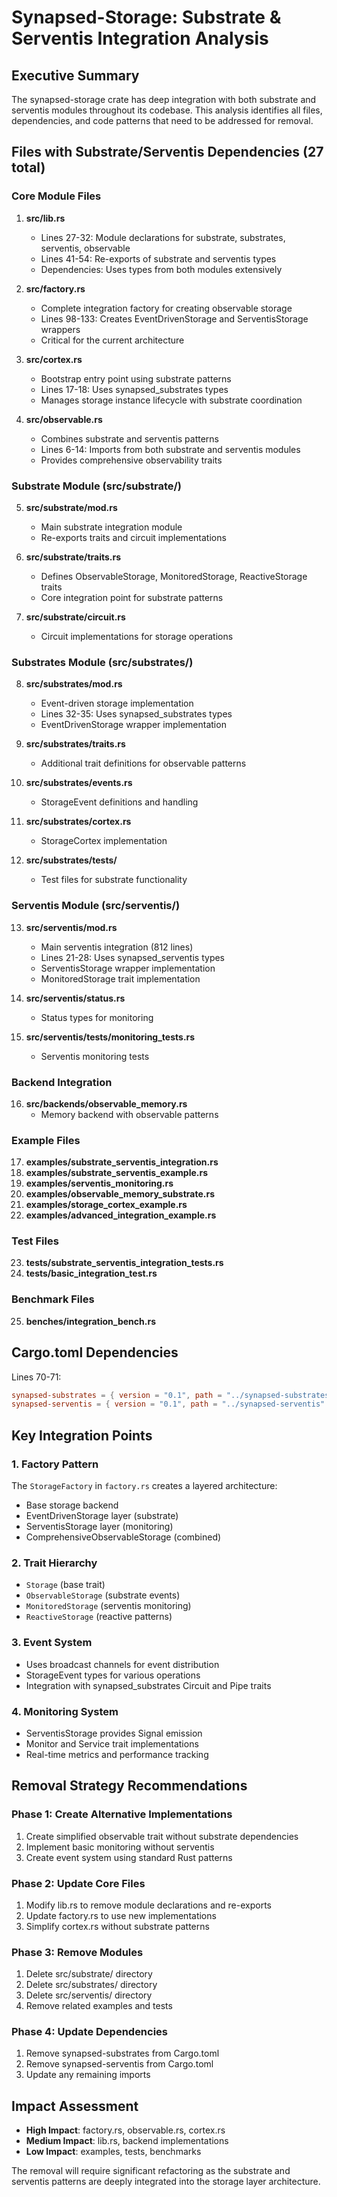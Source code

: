 # Synapsed-Storage: Substrate & Serventis Integration Analysis

## Executive Summary

The synapsed-storage crate has deep integration with both substrate and serventis modules throughout its codebase. This analysis identifies all files, dependencies, and code patterns that need to be addressed for removal.

## Files with Substrate/Serventis Dependencies (27 total)

### Core Module Files

1. **src/lib.rs**
   - Lines 27-32: Module declarations for substrate, substrates, serventis, observable
   - Lines 41-54: Re-exports of substrate and serventis types
   - Dependencies: Uses types from both modules extensively

2. **src/factory.rs** 
   - Complete integration factory for creating observable storage
   - Lines 98-133: Creates EventDrivenStorage and ServentisStorage wrappers
   - Critical for the current architecture

3. **src/cortex.rs**
   - Bootstrap entry point using substrate patterns
   - Lines 17-18: Uses synapsed_substrates types
   - Manages storage instance lifecycle with substrate coordination

4. **src/observable.rs**
   - Combines substrate and serventis patterns
   - Lines 6-14: Imports from both substrate and serventis modules
   - Provides comprehensive observability traits

### Substrate Module (src/substrate/)

5. **src/substrate/mod.rs**
   - Main substrate integration module
   - Re-exports traits and circuit implementations

6. **src/substrate/traits.rs**
   - Defines ObservableStorage, MonitoredStorage, ReactiveStorage traits
   - Core integration point for substrate patterns

7. **src/substrate/circuit.rs**
   - Circuit implementations for storage operations

### Substrates Module (src/substrates/)

8. **src/substrates/mod.rs**
   - Event-driven storage implementation
   - Lines 32-35: Uses synapsed_substrates types
   - EventDrivenStorage wrapper implementation

9. **src/substrates/traits.rs**
   - Additional trait definitions for observable patterns

10. **src/substrates/events.rs**
    - StorageEvent definitions and handling

11. **src/substrates/cortex.rs**
    - StorageCortex implementation

12. **src/substrates/tests/**
    - Test files for substrate functionality

### Serventis Module (src/serventis/)

13. **src/serventis/mod.rs**
    - Main serventis integration (812 lines)
    - Lines 21-28: Uses synapsed_serventis types
    - ServentisStorage wrapper implementation
    - MonitoredStorage trait implementation

14. **src/serventis/status.rs**
    - Status types for monitoring

15. **src/serventis/tests/monitoring_tests.rs**
    - Serventis monitoring tests

### Backend Integration

16. **src/backends/observable_memory.rs**
    - Memory backend with observable patterns

### Example Files

17. **examples/substrate_serventis_integration.rs**
18. **examples/substrate_serventis_example.rs**
19. **examples/serventis_monitoring.rs**
20. **examples/observable_memory_substrate.rs**
21. **examples/storage_cortex_example.rs**
22. **examples/advanced_integration_example.rs**

### Test Files

23. **tests/substrate_serventis_integration_tests.rs**
24. **tests/basic_integration_test.rs**

### Benchmark Files

25. **benches/integration_bench.rs**

## Cargo.toml Dependencies

Lines 70-71:
```toml
synapsed-substrates = { version = "0.1", path = "../synapsed-substrates" }
synapsed-serventis = { version = "0.1", path = "../synapsed-serventis" }
```

## Key Integration Points

### 1. Factory Pattern
The `StorageFactory` in `factory.rs` creates a layered architecture:
- Base storage backend
- EventDrivenStorage layer (substrate)
- ServentisStorage layer (monitoring)
- ComprehensiveObservableStorage (combined)

### 2. Trait Hierarchy
- `Storage` (base trait)
- `ObservableStorage` (substrate events)
- `MonitoredStorage` (serventis monitoring)
- `ReactiveStorage` (reactive patterns)

### 3. Event System
- Uses broadcast channels for event distribution
- StorageEvent types for various operations
- Integration with synapsed_substrates Circuit and Pipe traits

### 4. Monitoring System
- ServentisStorage provides Signal emission
- Monitor and Service trait implementations
- Real-time metrics and performance tracking

## Removal Strategy Recommendations

### Phase 1: Create Alternative Implementations
1. Create simplified observable trait without substrate dependencies
2. Implement basic monitoring without serventis
3. Create event system using standard Rust patterns

### Phase 2: Update Core Files
1. Modify lib.rs to remove module declarations and re-exports
2. Update factory.rs to use new implementations
3. Simplify cortex.rs without substrate patterns

### Phase 3: Remove Modules
1. Delete src/substrate/ directory
2. Delete src/substrates/ directory  
3. Delete src/serventis/ directory
4. Remove related examples and tests

### Phase 4: Update Dependencies
1. Remove synapsed-substrates from Cargo.toml
2. Remove synapsed-serventis from Cargo.toml
3. Update any remaining imports

## Impact Assessment

- **High Impact**: factory.rs, observable.rs, cortex.rs
- **Medium Impact**: lib.rs, backend implementations
- **Low Impact**: examples, tests, benchmarks

The removal will require significant refactoring as the substrate and serventis patterns are deeply integrated into the storage layer architecture.